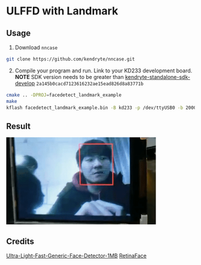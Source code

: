 # ULFFD with Landmark
## Usage
1. Download `nncase`
```bash
git clone https://github.com/kendryte/nncase.git
```
2. Compile your program and run.
Link to your KD233 development board.
**NOTE** SDK version needs to be greater than [kendryte-standalone-sdk-develop](https://github.com/kendryte/kendryte-standalone-sdk/tree/develop) `2a145b0cacd7123616232ae15ead826d8a83771b`
```bash
cmake .. -DPROJ=facedetect_landmark_example
make
kflash facedetect_landmark_example.bin -B kd233 -p /dev/ttyUSB0 -b 2000000 -t
```
## Result
![demo](demo.gif)

## Credits
[Ultra-Light-Fast-Generic-Face-Detector-1MB](https://github.com/Linzaer/Ultra-Light-Fast-Generic-Face-Detector-1MB)
[RetinaFace](https://github.com/deepinsight/insightface/tree/master/RetinaFace)